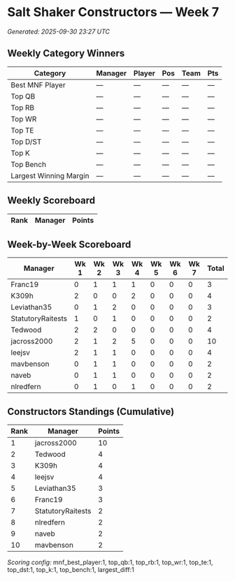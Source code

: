 # Salt Shaker Constructors — Week 7
_Generated: 2025-09-30 23:27 UTC_

## Weekly Category Winners
| Category | Manager | Player | Pos | Team | Pts |
|---|---|---|---|---|---|
| Best MNF Player | — | — | — | — | — |
| Top QB | — | — | — | — | — |
| Top RB | — | — | — | — | — |
| Top WR | — | — | — | — | — |
| Top TE | — | — | — | — | — |
| Top D/ST | — | — | — | — | — |
| Top K | — | — | — | — | — |
| Top Bench | — | — | — | — | — |
| Largest Winning Margin | — | — | — | — | — |

## Weekly Scoreboard
| Rank | Manager | Points |
|---|---|---|

## Week-by-Week Scoreboard
| Manager | Wk 1 | Wk 2 | Wk 3 | Wk 4 | Wk 5 | Wk 6 | Wk 7 | Total |
|---|---|---|---|---|---|---|---|---|
| Franc19 | 0 | 1 | 1 | 1 | 0 | 0 | 0 | 3 |
| K309h | 2 | 0 | 0 | 2 | 0 | 0 | 0 | 4 |
| Leviathan35 | 0 | 1 | 2 | 0 | 0 | 0 | 0 | 3 |
| StatutoryRaitests | 1 | 0 | 1 | 0 | 0 | 0 | 0 | 2 |
| Tedwood | 2 | 2 | 0 | 0 | 0 | 0 | 0 | 4 |
| jacross2000 | 2 | 1 | 2 | 5 | 0 | 0 | 0 | 10 |
| leejsv | 2 | 1 | 1 | 0 | 0 | 0 | 0 | 4 |
| mavbenson | 0 | 1 | 1 | 0 | 0 | 0 | 0 | 2 |
| naveb | 0 | 1 | 1 | 0 | 0 | 0 | 0 | 2 |
| nlredfern | 0 | 1 | 0 | 1 | 0 | 0 | 0 | 2 |

## Constructors Standings (Cumulative)
| Rank | Manager | Points |
|---|---|---|
| 1 | jacross2000 | 10 |
| 2 | Tedwood | 4 |
| 3 | K309h | 4 |
| 4 | leejsv | 4 |
| 5 | Leviathan35 | 3 |
| 6 | Franc19 | 3 |
| 7 | StatutoryRaitests | 2 |
| 8 | nlredfern | 2 |
| 9 | naveb | 2 |
| 10 | mavbenson | 2 |

_Scoring config:_ mnf_best_player:1, top_qb:1, top_rb:1, top_wr:1, top_te:1, top_dst:1, top_k:1, top_bench:1, largest_diff:1
